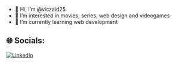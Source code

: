 - 👋 Hi, I’m @viczaid25
- 👀 I’m interested in movies, series, web design and videogames
- 🌱 I’m currently learning web development

## 🌐 Socials:
[![LinkedIn](https://img.shields.io/badge/LinkedIn-%230077B5.svg?logo=linkedin&logoColor=white)]([https://linkedin.com/in/jose-carlos-pacheco-sanchezisc](https://www.linkedin.com/in/victor-zaid-garcia/)) 
<!---- 💞️ I’m looking to collaborate on ...
- 📫 How to reach me ...

<!---
viczaid25/viczaid25 is a ✨ special ✨ repository because its `README.md` (this file) appears on your GitHub profile.
You can click the Preview link to take a look at your changes.
--->
